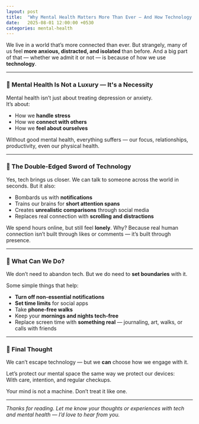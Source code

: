 ```yaml
---
layout: post
title:  "Why Mental Health Matters More Than Ever — And How Technology Is Hurting It"
date:   2025-08-01 12:00:00 +0530
categories: mental-health
---
```


We live in a world that’s more connected than ever. But strangely, many of us feel **more anxious, distracted, and isolated** than before. And a big part of that — whether we admit it or not — is because of how we use **technology**.

---

### 🧠 Mental Health Is Not a Luxury — It's a Necessity

Mental health isn’t just about treating depression or anxiety.  
It’s about:
- How we **handle stress**
- How we **connect with others**
- How we **feel about ourselves**

Without good mental health, everything suffers — our focus, relationships, productivity, even our physical health.

---

### 📱 The Double-Edged Sword of Technology

Yes, tech brings us closer. We can talk to someone across the world in seconds. But it also:
- Bombards us with **notifications**
- Trains our brains for **short attention spans**
- Creates **unrealistic comparisons** through social media
- Replaces real connection with **scrolling and distractions**

We spend hours online, but still feel **lonely**. Why? Because real human connection isn’t built through likes or comments — it’s built through presence.

---

### 🛑 What Can We Do?

We don’t need to abandon tech. But we do need to **set boundaries** with it.

Some simple things that help:
- **Turn off non-essential notifications**
- **Set time limits** for social apps
- Take **phone-free walks**
- Keep your **mornings and nights tech-free**
- Replace screen time with **something real** — journaling, art, walks, or calls with friends

---

### 💬 Final Thought

We can’t escape technology — but we **can** choose how we engage with it.

Let’s protect our mental space the same way we protect our devices:  
With care, intention, and regular checkups.

Your mind is not a machine. Don’t treat it like one.

---

*Thanks for reading. Let me know your thoughts or experiences with tech and mental health — I’d love to hear from you.*
